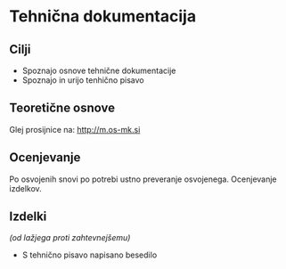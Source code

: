# Tehnična dokumentacija
## Cilji
* Spoznajo osnove tehnične dokumentacije
* Spoznajo in urijo tenhično pisavo
## Teoretične osnove
Glej prosijnice na: http://m.os-mk.si

## Ocenjevanje
Po osvojenih snovi po potrebi  ustno preveranje osvojenega.
Ocenjevanje izdelkov.


## Izdelki 
_(od lažjega proti zahtevnejšemu)_

* S tehnično pisavo napisano besedilo
